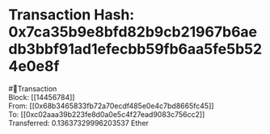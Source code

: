 
Transaction Hash: 0x7ca35b9e8bfd82b9cb21967b6aedb3bbf91ad1efecbb59fb6aa5fe5b524e0e8f
====================================================================================
  
#💸Transaction  
Block: [[14456784]]  
From: [[0x68b3465833fb72a70ecdf485e0e4c7bd8665fc45]]  
To: [[0xc02aaa39b223fe8d0a0e5c4f27ead9083c756cc2]]  
Transferred: 0.13637329996203537 Ether